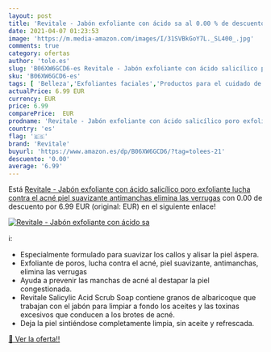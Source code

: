 ```yaml
---
layout: post
title: 'Revitale - Jabón exfoliante con ácido sa al 0.00 % de descuento'
date: 2021-04-07 01:23:53
image: 'https://m.media-amazon.com/images/I/31SVBkGoY7L._SL400_.jpg'
comments: true
category: ofertas
author: 'tole.es'
slug: 'B06XW6GCD6-es Revitale - Jabón exfoliante con ácido salicílico poro...'
sku: 'B06XW6GCD6-es'
tags: [ 'Belleza','Exfoliantes faciales','Productos para el cuidado de la cara','Productos para el cuidado de la piel','jabón','revitale','suavizante', ]
actualPrice: 6.99 EUR
currency: EUR
price: 6.99
comparePrice:  EUR
prodname: 'Revitale - Jabón exfoliante con ácido salicílico poro exfoliante  lucha contra el acné  piel suavizante  antimanchas  elimina las verrugas'
country: 'es'
flag: '🇪🇸'
brand: 'Revitale'
buyurl: 'https://www.amazon.es/dp/B06XW6GCD6/?tag=tolees-21'
descuento: '0.00'
average: '6.99'
---
```


Está [Revitale - Jabón exfoliante con ácido salicílico poro exfoliante  lucha contra el acné  piel suavizante  antimanchas  elimina las verrugas](https://www.amazon.es/dp/B06XW6GCD6/?tag=tolees-21) con 0.00 de descuento por 6.99 EUR (original:  EUR) en el siguiente enlace!

[![Revitale - Jabón exfoliante con ácido sa](https://m.media-amazon.com/images/I/31SVBkGoY7L._SL400_.jpg)](https://www.amazon.es/dp/B06XW6GCD6/?tag=tolees-21)

ℹ️:

- Especialmente formulado para suavizar los callos y alisar la piel áspera.
- Exfoliante de poros, lucha contra el acné, piel suavizante, antimanchas, elimina las verrugas
- Ayuda a prevenir las manchas de acné al destapar la piel congestionada.
- Revitale Salicylic Acid Scrub Soap contiene granos de albaricoque que trabajan con el jabón para limpiar a fondo los aceites y las toxinas excesivos que conducen a los brotes de acné.
- Deja la piel sintiéndose completamente limpia, sin aceite y refrescada.

[🛒 Ver la oferta!!](https://www.amazon.es/dp/B06XW6GCD6/?tag=tolees-21)
